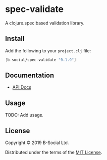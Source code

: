 # spec-validate

A clojure.spec based validation library.

## Install

Add the following to your `project.clj` file:

```clj
[b-social/spec-validate "0.1.9"]
```

## Documentation

* [API Docs](http://b-social.github.io/spec-validate)

## Usage

TODO: Add usage.

## License

Copyright © 2019 B-Social Ltd.

Distributed under the terms of the 
[MIT License](http://opensource.org/licenses/MIT).

